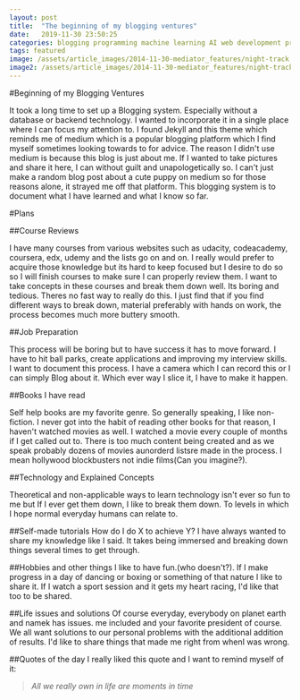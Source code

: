 ```yaml
---
layout: post
title:  "The beginning of my blogging ventures"
date:   2019-11-30 23:50:25
categories: blogging programming machine learning AI web development productivity courses
tags: featured
image: /assets/article_images/2014-11-30-mediator_features/night-track.JPG
image2: /assets/article_images/2014-11-30-mediator_features/night-track-mobile.JPG
---
```

#Beginning of my Blogging Ventures

It took a long time to set up a Blogging system. Especially without a database or backend technology. I wanted to incorporate it in a single place where I can focus my attention to. I found Jekyll and this theme which reminds me of medium which is a popular blogging platform which I find myself sometimes looking towards to for advice. The reason I didn't use medium is because this blog is just about me. If I wanted to take pictures and share it here, I can without guilt and unapologetically so. I can't just make a random blog post about a cute puppy on medium so for those reasons alone, it strayed me off that platform. This blogging system is to document what I have learned and what I know so far.



#Plans

##Course Reviews

I have many courses from various websites such as udacity, codeacademy, coursera, edx, udemy and the lists go on and on. I really would prefer to acquire those knowledge but its hard to keep focused but I desire to do so so I will finish courses to make sure I can properly review them. I want to take concepts in these courses and break them down well.
Its boring and tedious. Theres no fast way to really do this. I just find that if you find different ways to break down, material preferably with hands on work, the process becomes much more buttery smooth.

##Job Preparation

This process will be boring but to have success it has to move forward. I have to hit ball parks, create applications and improving my interview skills. I want to document this process. I have a camera which I can record this or I can simply Blog about it. Which ever way I slice it, I have to make it happen.


##Books I have read

Self help books are my favorite genre. So generally speaking, I like non-fiction. I never got into the habit of reading other books for that reason, I haven't watched movies as well. I watched a movie every couple of months if I get called out to. There is too much content being created and as we speak probably dozens of movies aunorderd listsre made in the process. I mean hollywood blockbusters not indie films(Can you imagine?).

##Technology and Explained Concepts

Theoretical and non-applicable ways to learn technology isn't ever so fun to me but If I ever get them down, I like to break them down. To levels in which I hope normal everyday humans can relate to.

##Self-made tutorials
How do I do X to achieve Y? I have always wanted to share my knowledge like I said. It takes being immersed and breaking down things several times to get through.

##Hobbies and other things
I like to have fun.(who doesn't?). If I make progress in a day of dancing or boxing or something of that nature I like to share it. If I watch a sport session and it gets my heart racing, I'd like that too to be shared. 

##Life issues and solutions
Of course everyday, everybody on planet earth and namek has issues. me included and your favorite president of course. We all want solutions to our personal problems with the additional addition of results. I'd like to share things that made me right from whenI was wrong.

##Quotes of the day
I really liked this quote and I want to remind myself of it:
>_All we really own in life are moments in time_
